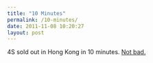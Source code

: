 ```yaml
---
title: "10 Minutes"
permalink: /10-minutes/
date: 2011-11-08 10:20:27
layout: post
---
```


4S sold out in Hong Kong in 10 minutes. [Not bad.](http://feedproxy.google.com/~r/AppAdvice/~3/ckWqLCGOUJI/)